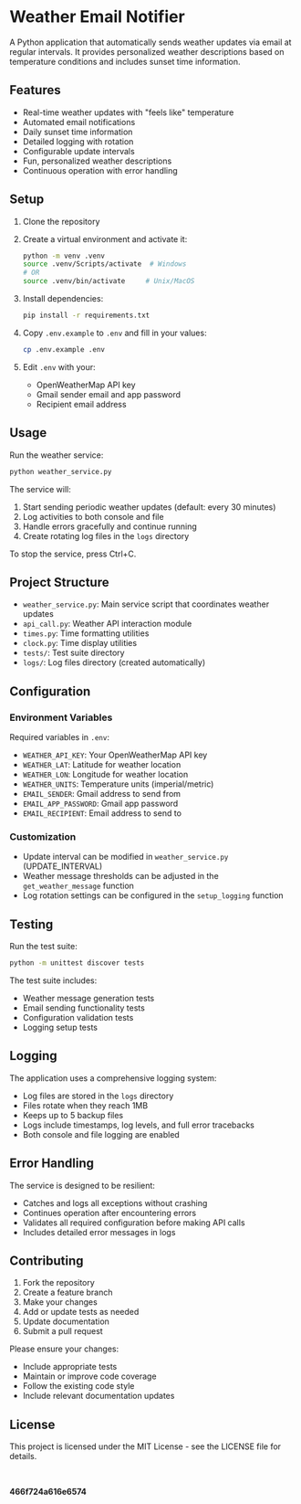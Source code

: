# Weather Email Notifier

A Python application that automatically sends weather updates via email at regular intervals. It provides personalized weather descriptions based on temperature conditions and includes sunset time information.

## Features

- Real-time weather updates with "feels like" temperature
- Automated email notifications
- Daily sunset time information
- Detailed logging with rotation
- Configurable update intervals
- Fun, personalized weather descriptions
- Continuous operation with error handling

## Setup

1. Clone the repository
2. Create a virtual environment and activate it:
   ```bash
   python -m venv .venv
   source .venv/Scripts/activate  # Windows
   # OR
   source .venv/bin/activate     # Unix/MacOS
   ```

3. Install dependencies:
   ```bash
   pip install -r requirements.txt
   ```

4. Copy `.env.example` to `.env` and fill in your values:
   ```bash
   cp .env.example .env
   ```

5. Edit `.env` with your:
   - OpenWeatherMap API key
   - Gmail sender email and app password
   - Recipient email address

## Usage

Run the weather service:
```bash
python weather_service.py
```

The service will:
1. Start sending periodic weather updates (default: every 30 minutes)
2. Log activities to both console and file
3. Handle errors gracefully and continue running
4. Create rotating log files in the `logs` directory

To stop the service, press Ctrl+C.

## Project Structure

- `weather_service.py`: Main service script that coordinates weather updates
- `api_call.py`: Weather API interaction module
- `times.py`: Time formatting utilities
- `clock.py`: Time display utilities
- `tests/`: Test suite directory
- `logs/`: Log files directory (created automatically)

## Configuration

### Environment Variables
Required variables in `.env`:
- `WEATHER_API_KEY`: Your OpenWeatherMap API key
- `WEATHER_LAT`: Latitude for weather location
- `WEATHER_LON`: Longitude for weather location
- `WEATHER_UNITS`: Temperature units (imperial/metric)
- `EMAIL_SENDER`: Gmail address to send from
- `EMAIL_APP_PASSWORD`: Gmail app password
- `EMAIL_RECIPIENT`: Email address to send to 

### Customization
- Update interval can be modified in `weather_service.py` (UPDATE_INTERVAL)
- Weather message thresholds can be adjusted in the `get_weather_message` function
- Log rotation settings can be configured in the `setup_logging` function

## Testing

Run the test suite:
```bash
python -m unittest discover tests
```

The test suite includes:
- Weather message generation tests
- Email sending functionality tests
- Configuration validation tests
- Logging setup tests

## Logging

The application uses a comprehensive logging system:
- Log files are stored in the `logs` directory
- Files rotate when they reach 1MB
- Keeps up to 5 backup files
- Logs include timestamps, log levels, and full error tracebacks
- Both console and file logging are enabled

## Error Handling

The service is designed to be resilient:
- Catches and logs all exceptions without crashing
- Continues operation after encountering errors
- Validates all required configuration before making API calls
- Includes detailed error messages in logs

## Contributing

1. Fork the repository
2. Create a feature branch
3. Make your changes
4. Add or update tests as needed
5. Update documentation
6. Submit a pull request

Please ensure your changes:
- Include appropriate tests
- Maintain or improve code coverage
- Follow the existing code style
- Include relevant documentation updates

## License

This project is licensed under the MIT License - see the LICENSE file for details. 

&nbsp;

**466f724a616e6574**